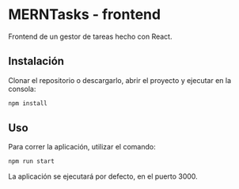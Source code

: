 # MERNTasks - frontend

Frontend de un gestor de tareas hecho con React.

## Instalación

Clonar el repositorio o descargarlo, abrir el proyecto y ejecutar en la consola:

```bash
npm install
```

## Uso

Para correr la aplicación, utilizar el comando:

```bash
npm run start
```

La aplicación se ejecutará por defecto, en el puerto 3000.
